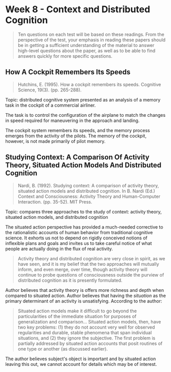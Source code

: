 # Week 8 - Context and Distributed Cognition

> Ten questions on each test will be based on these readings. From the perspective of the test, your emphasis in reading these papers should be in getting a sufficient understanding of the material to answer high-level questions about the paper, as well as to be able to find answers quickly for more specific questions.

## How A Cockpit Remembers Its Speeds

> Hutchins, E. (1995). How a cockpit remembers its speeds. Cognitive Science, 19(3). (pp. 265-288).

Topic: distributed cognitive system presented as an analysis of a memory task in the cockpit of a commercial airliner.

The task is to control the configuration of the airplane to match the changes
in speed required for maneuvering in the approach and landing.

The cockpit system remembers its speeds, and the memory process emerges
from the activity of the pilots. The memory of the cockpit, however, is not
made primarily of pilot memory.

## Studying Context: A Comparison Of Activity Theory, Situated Action Models And Distributed Cognition

> Nardi, B. (1992). Studying context: A comparison of activity theory, situated action models and distributed cognition. In B. Nardi (Ed.) Context and Consciousness: Activity Theory and Human-Computer Interaction. (pp. 35-52). MIT Press.

Topic: compares three approaches to the study of context: activity theory, situated action models, and distributed cognition

The situated action perspective has provided a much-needed corrective to the rationalistic accounts of human behavior from traditional cognitive science. It exhorts us not to depend on rigidly conceived notions of inflexible plans and goals and invites us to take careful notice of what people are actually doing in the flux of real activity.

> Activity theory and distributed cognition are very close in spirit, as we have seen, and it is my belief that the two approaches will mutually inform, and even merge, over time, though activity theory will continue to probe questions of consciousness outside the purview of distributed cognition as it is presently formulated.

Author believes that activity theory is offers more richness and depth when compared to situated action. Author believes that having the _situation_ as the primary determinant of an activity is unsatisfying. According to the author:

> Situated action models make it difficult to go beyond the particularities of the immediate situation for purposes of generalization and comparison... Situated action models, then, have two key problems: (1) they do not account very well for observed regularities and durable, stable phenomena that span individual situations, and (2) they ignore the subjective. The first problem is partially addressed by situated action accounts that posit routines of one type or another (as discussed earlier).

The author believes subject's object is important and by situated action leaving this out, we cannot account for details which may be of interest.
